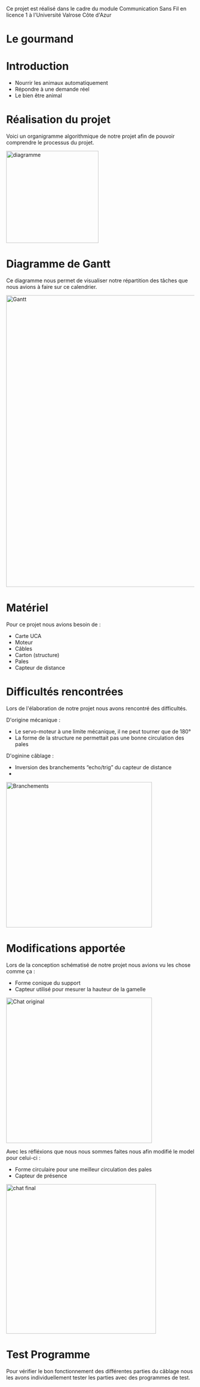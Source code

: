Ce projet est réalisé dans le cadre du module Communication Sans Fil en licence 1 à l'Université Valrose Côte d'Azur
# Le gourmand

# Introduction 
- Nourrir les animaux automatiquement
- Répondre à une demande réel
- Le bien être animal

# Réalisation du projet 

Voici un organigramme algorithmique de notre projet afin de pouvoir comprendre le processus du projet.

<img width="247" alt="diagramme" src="https://github.com/user-attachments/assets/f26af751-341e-4f31-a3cc-634cd8aac2f1" />

# Diagramme de Gantt

Ce diagramme nous permet de visualiser notre répartition des tâches que nous avions à faire sur ce calendrier.

<img width="782" alt="Gantt" src="https://github.com/user-attachments/assets/7285986b-8add-4e4b-a1f2-5fd1ab8a7515" />

# Matériel 

Pour ce projet nous avions besoin de :
- Carte UCA
- Moteur
- Câbles
- Carton (structure)
- Pales
- Capteur de distance

# Difficultés rencontrées 

Lors de l'élaboration de notre projet nous avons rencontré des difficultés.

D'origine mécanique : 
- Le servo-moteur à une limite mécanique, il ne peut tourner que de 180°
- La forme de la structure ne permettait pas une bonne circulation des pales

                      
D'oginine câblage : 
- Inversion des branchements “echo/trig” du capteur de distance
- 
<img width="390" alt="Branchements" src="https://github.com/user-attachments/assets/cc5f5627-c7f5-4720-9860-5be0075d4b9a" />

# Modifications apportée

Lors de la conception schématisé de notre projet nous avions vu les chose comme ça :

- Forme conique du support
- Capteur utilisé pour mesurer la hauteur de la gamelle 

<img width="390" alt="Chat original" src="https://github.com/user-attachments/assets/f19923f1-017e-4f03-9a8b-43003aa970b6" /> 

Avec les réfléxions que nous nous sommes faites nous afin modifié le model pour celui-ci : 

- Forme circulaire pour une meilleur circulation des pales  
- Capteur de présence

<img width="401" alt="chat final" src="https://github.com/user-attachments/assets/3e38709e-886f-4ee6-8cd0-e1cc33e8bd92" />

# Test Programme 
Pour vérifier le bon fonctionnement des différentes parties du câblage nous les avons individuellement tester les parties avec des programmes de test. 


